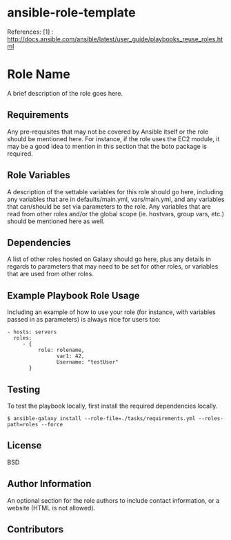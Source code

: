 # ansible-role-template

References:
[1] : http://docs.ansible.com/ansible/latest/user_guide/playbooks_reuse_roles.html

Role Name
=========

A brief description of the role goes here.

Requirements
------------

Any pre-requisites that may not be covered by Ansible itself or the role should be mentioned here. For instance, if the role uses the EC2 module, it may be a good idea to mention in this section that the boto package is required.

Role Variables
--------------

A description of the settable variables for this role should go here, including any variables that are in defaults/main.yml, vars/main.yml, and any variables that can/should be set via parameters to the role. Any variables that are read from other roles and/or the global scope (ie. hostvars, group vars, etc.) should be mentioned here as well.

Dependencies
------------

A list of other roles hosted on Galaxy should go here, plus any details in regards to parameters that may need to be set for other roles, or variables that are used from other roles.

Example Playbook Role Usage
----------------

Including an example of how to use your role (for instance, with variables passed in as parameters) is always nice for users too:

    - hosts: servers
      roles:
         - {
              role: rolename,
                    var1: 42,
                    Username: "testUser"
           }

Testing
----------------
To test the playbook locally, first install the required dependencies locally.

    $ ansible-galaxy install --role-file=./tasks/requirements.yml --roles-path=roles --force


License
-------

BSD

Author Information
------------------

An optional section for the role authors to include contact information, or a website (HTML is not allowed).

Contributors
------------
